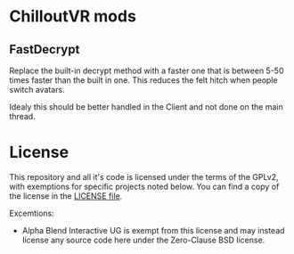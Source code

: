 # ChilloutVR mods

## FastDecrypt
Replace the built-in decrypt method with a faster one that is between 5-50 times faster than the built in one.
This reduces the felt hitch when people switch avatars.

Idealy this should be better handled in the Client and not done on the main thread.

# License
This repository and all it's code is licensed under the terms of the GPLv2, with exemptions for specific projects noted below.
You can find a copy of the license in the [LICENSE file](/LICENSE.txt).

Excemtions:
* Alpha Blend Interactive UG is exempt from this license and may instead license any source code here under the Zero-Clause BSD license.

